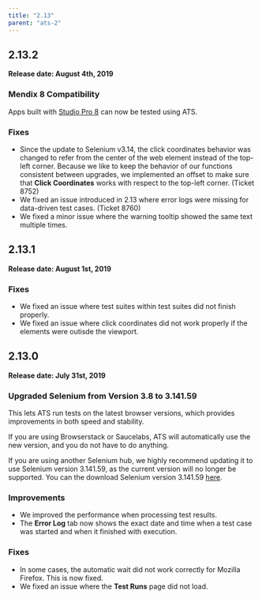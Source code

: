 ```yaml
---
title: "2.13"
parent: "ats-2"
---
```


## 2.13.2

**Release date: August 4th, 2019**

### Mendix 8 Compatibility

Apps built with [Studio Pro 8](../studio-pro/8) can now be tested using ATS.

### Fixes

* Since the update to Selenium v3.14, the click coordinates behavior was changed to refer from the center of the web element instead of the top-left corner. Because we like to keep the behavior of our functions consistent between upgrades, we implemented an offset to make sure that **Click Coordinates** works with respect to the top-left corner. (Ticket 8752)
* We fixed an issue introduced in 2.13 where error logs were missing for data-driven test cases. (Ticket 8760)
* We fixed a minor issue where the warning tooltip showed the same text multiple times.

## 2.13.1

**Release date: August 1st, 2019**

### Fixes

* We fixed an issue where test suites within test suites did not finish properly.
* We fixed an issue where click coordinates did not work properly if the elements were outisde the viewport.

## 2.13.0

**Release date: July 31st, 2019**

### Upgraded Selenium from Version 3.8 to 3.141.59

This lets ATS run tests on the latest browser versions, which provides improvements in both speed and stability.

If you are using Browserstack or Saucelabs, ATS will automatically use the new version, and you do not have to do anything. 

If you are using another Selenium hub, we highly recommend updating it to use Selenium version 3.141.59, as the current version will no longer be supported. You can the download Selenium version 3.141.59 [here](https://www.seleniumhq.org/download/).

### Improvements

* We improved the performance when processing test results.
* The **Error Log** tab now shows the exact date and time when a test case was started and when it finished with execution.

### Fixes

* In some cases, the automatic wait did not work correctly for Mozilla Firefox. This is now fixed.
* We fixed an issue where the **Test Runs** page did not load.
